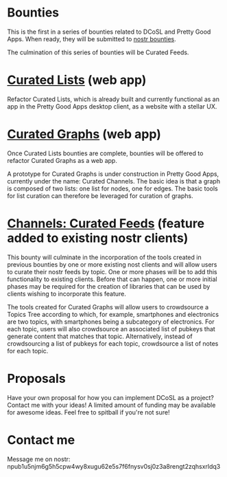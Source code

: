 Bounties
=====

This is the first in a series of bounties related to DCoSL and Pretty Good Apps. When ready, they will be submitted to [nostr bounties](https://nostrbounties.com).

The culmination of this series of bounties will be Curated Feeds.

# [Curated Lists](./curatedLists) (web app)

Refactor Curated Lists, which is already built and currently functional as an app in the Pretty Good Apps desktop client, as a website with a stellar UX.

# [Curated Graphs](./curatedGraphs) (web app)

Once Curated Lists bounties are complete, bounties will be offered to refactor Curated Graphs as a web app.

A prototype for Curated Graphs is under construction in Pretty Good Apps, currently under the name: Curated Channels. The basic idea is that a graph is composed of two lists: one list for nodes, one for edges. The basic tools for list curation can therefore be leveraged for curation of graphs.

# [Channels: Curated Feeds](./curatedFeeds) (feature added to existing nostr clients)

This bounty will culminate in the incorporation of the tools created in previous bounties by one or more existing nost clients and will allow users to curate their nostr feeds by topic. One or more phases will be to add this functionality to existing clients. Before that can happen, one or more initial phases may be required for the creation of libraries that can be used by clients wishing to incorporate this feature.

The tools created for Curated Graphs will allow users to crowdsource a Topics Tree according to which, for example, smartphones and electronics are two topics, with smartphones being a subcategory of electronics. For each topic, users will also crowdsource an associated list of pubkeys that generate content that matches that topic. Alternatively, instead of crowdsourcing a list of pubkeys for each topic, crowdsource a list of notes for each topic. 

# Proposals

Have your own proposal for how you can implement DCoSL as a project? Contact me with your ideas! A limited amount of funding may be available for awesome ideas. Feel free to spitball if you're not sure!

# Contact me

Message me on nostr: npub1u5njm6g5h5cpw4wy8xugu62e5s7f6fnysv0sj0z3a8rengt2zqhsxrldq3
